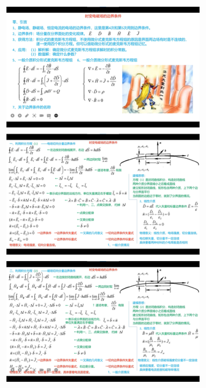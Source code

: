 ![image-20221204185845301](assets/image-20221204185845301.png)

![image-20221204193258178](assets/image-20221204193258178.png)



![image-20221204204107626](assets/image-20221204204107626.png)

